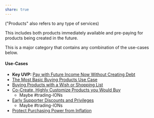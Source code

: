 ```yaml
---
share: true
---  
```

("Products" also refers to any type of services)

This includes both products immediately available and pre-paying for products being created in the future. 

This is a major category that contains any combination of the use-cases below.

#### Use-Cases
- **Key UVP:** [Pay with Future Income Now Without Creating Debt](./Pay%20with%20Future%20Income%20Now%20Without%20Creating%20Debt.md)
- [The Most Basic Buying Products Use Case](./The%20Most%20Basic%20Buying%20Products%20Use%20Case.md)
- [Buying Products with a Wish or Shopping List](./Buying%20Products%20with%20a%20Wish%20or%20Shopping%20List.md)
- [Co-Create, Highly Customize Products you Would Buy](./Co-Create,%20Highly%20Customize%20Products%20you%20Would%20Buy.md)
	- Maybe #trading-IONs
- [Early Supporter Discounts and Privileges](./Early%20Supporter%20Discounts%20and%20Privileges.md)
	- Maybe #trading-IONs
- [Protect Purchasing Power from Inflation](./Protect%20Purchasing%20Power%20from%20Inflation.md)